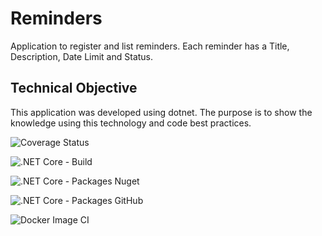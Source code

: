 # Reminders

Application to register and list reminders.
Each reminder has a Title, Description, Date Limit and Status.

## Technical Objective

This application was developed using dotnet.
The purpose is to show the knowledge using this technology and code best practices.

![Coverage Status](https://coveralls.io/repos/github/KaueReinbold/Reminders/badge.svg?branch=master&service=github)

![.NET Core - Build](https://github.com/KaueReinbold/reminders-library/workflows/.NET%20Core%20-%20Build/badge.svg)

![.NET Core - Packages Nuget](https://github.com/KaueReinbold/reminders-library/workflows/.NET%20Core%20-%20Packages%20Nuget/badge.svg)

![.NET Core - Packages GitHub](https://github.com/KaueReinbold/reminders-library/workflows/.NET%20Core%20-%20Packages%20GitHub/badge.svg)

![Docker Image CI](https://github.com/KaueReinbold/reminders-library/workflows/Docker%20Image%20CI/badge.svg)
